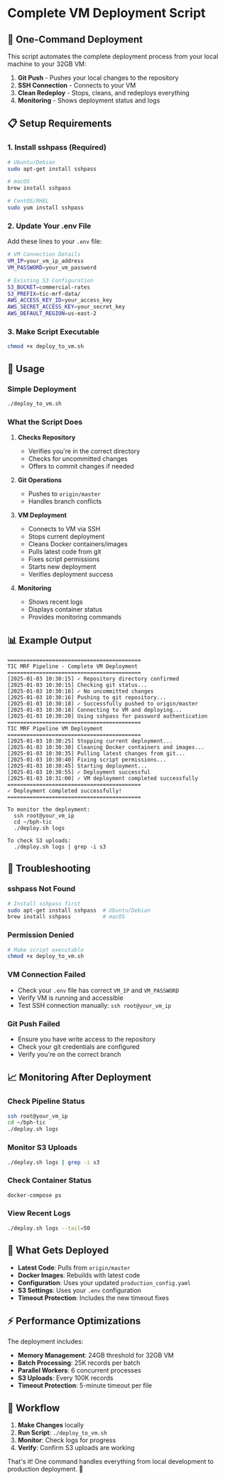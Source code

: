 # Complete VM Deployment Script

## 🚀 **One-Command Deployment**

This script automates the complete deployment process from your local machine to your 32GB VM:

1. **Git Push** - Pushes your local changes to the repository
2. **SSH Connection** - Connects to your VM
3. **Clean Redeploy** - Stops, cleans, and redeploys everything
4. **Monitoring** - Shows deployment status and logs

## 📋 **Setup Requirements**

### **1. Install sshpass (Required)**
```bash
# Ubuntu/Debian
sudo apt-get install sshpass

# macOS
brew install sshpass

# CentOS/RHEL
sudo yum install sshpass
```

### **2. Update Your .env File**
Add these lines to your `.env` file:
```bash
# VM Connection Details
VM_IP=your_vm_ip_address
VM_PASSWORD=your_vm_password

# Existing S3 Configuration
S3_BUCKET=commercial-rates
S3_PREFIX=tic-mrf-data/
AWS_ACCESS_KEY_ID=your_access_key
AWS_SECRET_ACCESS_KEY=your_secret_key
AWS_DEFAULT_REGION=us-east-2
```

### **3. Make Script Executable**
```bash
chmod +x deploy_to_vm.sh
```

## 🎯 **Usage**

### **Simple Deployment**
```bash
./deploy_to_vm.sh
```

### **What the Script Does**

1. **Checks Repository**
   - Verifies you're in the correct directory
   - Checks for uncommitted changes
   - Offers to commit changes if needed

2. **Git Operations**
   - Pushes to `origin/master`
   - Handles branch conflicts

3. **VM Deployment**
   - Connects to VM via SSH
   - Stops current deployment
   - Cleans Docker containers/images
   - Pulls latest code from git
   - Fixes script permissions
   - Starts new deployment
   - Verifies deployment success

4. **Monitoring**
   - Shows recent logs
   - Displays container status
   - Provides monitoring commands

## 📊 **Example Output**

```
==========================================
TIC MRF Pipeline - Complete VM Deployment
==========================================
[2025-01-03 10:30:15] ✓ Repository directory confirmed
[2025-01-03 10:30:15] Checking git status...
[2025-01-03 10:30:16] ✓ No uncommitted changes
[2025-01-03 10:30:16] Pushing to git repository...
[2025-01-03 10:30:18] ✓ Successfully pushed to origin/master
[2025-01-03 10:30:18] Connecting to VM and deploying...
[2025-01-03 10:30:20] Using sshpass for password authentication
==========================================
TIC MRF Pipeline VM Deployment
==========================================
[2025-01-03 10:30:25] Stopping current deployment...
[2025-01-03 10:30:30] Cleaning Docker containers and images...
[2025-01-03 10:30:35] Pulling latest changes from git...
[2025-01-03 10:30:40] Fixing script permissions...
[2025-01-03 10:30:45] Starting deployment...
[2025-01-03 10:30:55] ✓ Deployment successful
[2025-01-03 10:31:00] ✓ VM deployment completed successfully
==========================================
✓ Deployment completed successfully!
==========================================

To monitor the deployment:
  ssh root@your_vm_ip
  cd ~/bph-tic
  ./deploy.sh logs

To check S3 uploads:
  ./deploy.sh logs | grep -i s3
```

## 🔧 **Troubleshooting**

### **sshpass Not Found**
```bash
# Install sshpass first
sudo apt-get install sshpass  # Ubuntu/Debian
brew install sshpass          # macOS
```

### **Permission Denied**
```bash
# Make script executable
chmod +x deploy_to_vm.sh
```

### **VM Connection Failed**
- Check your `.env` file has correct `VM_IP` and `VM_PASSWORD`
- Verify VM is running and accessible
- Test SSH connection manually: `ssh root@your_vm_ip`

### **Git Push Failed**
- Ensure you have write access to the repository
- Check your git credentials are configured
- Verify you're on the correct branch

## 📈 **Monitoring After Deployment**

### **Check Pipeline Status**
```bash
ssh root@your_vm_ip
cd ~/bph-tic
./deploy.sh logs
```

### **Monitor S3 Uploads**
```bash
./deploy.sh logs | grep -i s3
```

### **Check Container Status**
```bash
docker-compose ps
```

### **View Recent Logs**
```bash
./deploy.sh logs --tail=50
```

## 🎯 **What Gets Deployed**

- **Latest Code**: Pulls from `origin/master`
- **Docker Images**: Rebuilds with latest code
- **Configuration**: Uses your updated `production_config.yaml`
- **S3 Settings**: Uses your `.env` configuration
- **Timeout Protection**: Includes the new timeout fixes

## ⚡ **Performance Optimizations**

The deployment includes:
- **Memory Management**: 24GB threshold for 32GB VM
- **Batch Processing**: 25K records per batch
- **Parallel Workers**: 6 concurrent processes
- **S3 Uploads**: Every 100K records
- **Timeout Protection**: 5-minute timeout per file

## 🔄 **Workflow**

1. **Make Changes** locally
2. **Run Script**: `./deploy_to_vm.sh`
3. **Monitor**: Check logs for progress
4. **Verify**: Confirm S3 uploads are working

That's it! One command handles everything from local development to production deployment. 🚀 
